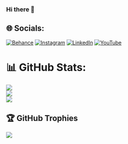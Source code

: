 ### Hi there 👋

<!--
**humzaco/humzaco** is a ✨ _special_ ✨ repository because its `README.md` (this file) appears on your GitHub profile.

Here are some ideas to get you started:

- 🔭 I’m currently working on ...
- 🌱 I’m currently learning ...
- 👯 I’m looking to collaborate on ...
- 🤔 I’m looking for help with ...
- 💬 Ask me about ...
- 📫 How to reach me: ...
- 😄 Pronouns: ...
- ⚡ Fun fact: ...
-->

## 🌐 Socials:
[![Behance](https://img.shields.io/badge/Behance-1769ff?logo=behance&logoColor=white)](https://behance.net/https://www.behance.net/humza_official) [![Instagram](https://img.shields.io/badge/Instagram-%23E4405F.svg?logo=Instagram&logoColor=white)](https://instagram.com/https://www.instagram.com/humza.co/) [![LinkedIn](https://img.shields.io/badge/LinkedIn-%230077B5.svg?logo=linkedin&logoColor=white)](https://linkedin.com/in/https://www.linkedin.com/in/humza-rajput/) [![YouTube](https://img.shields.io/badge/YouTube-%23FF0000.svg?logo=YouTube&logoColor=white)](https://youtube.com/@https://www.youtube.com/c/Sevenovn?sub_confirmation=1) 
# 📊 GitHub Stats:
![](https://github-readme-stats.vercel.app/api?username=humzaco&theme=dark&hide_border=false&include_all_commits=false&count_private=false)<br/>
![](https://github-readme-streak-stats.herokuapp.com/?user=humzaco&theme=dark&hide_border=false)<br/>
![](https://github-readme-stats.vercel.app/api/top-langs/?username=humzaco&theme=dark&hide_border=false&include_all_commits=false&count_private=false&layout=compact)

## 🏆 GitHub Trophies
![](https://github-profile-trophy.vercel.app/?username=humzaco&theme=chalk&no-frame=false&no-bg=true&margin-w=4)

<!-- Proudly created with GPRM ( https://gprm.itsvg.in ) -->
